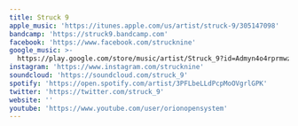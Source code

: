 ```yaml
---
title: Struck 9
apple_music: 'https://itunes.apple.com/us/artist/struck-9/305147098'
bandcamp: 'https://struck9.bandcamp.com'
facebook: 'https://www.facebook.com/strucknine'
google_music: >-
  https://play.google.com/store/music/artist/Struck_9?id=Admyn4o4rprmwz6lqovdwgj35uu
instagram: 'https://www.instagram.com/strucknine'
soundcloud: 'https://soundcloud.com/struck_9'
spotify: 'https://open.spotify.com/artist/3PFLbeLLdPcpMoOVgrlGPK'
twitter: 'https://twitter.com/struck_9'
website: ''
youtube: 'https://www.youtube.com/user/orionopensystem'
---
```

